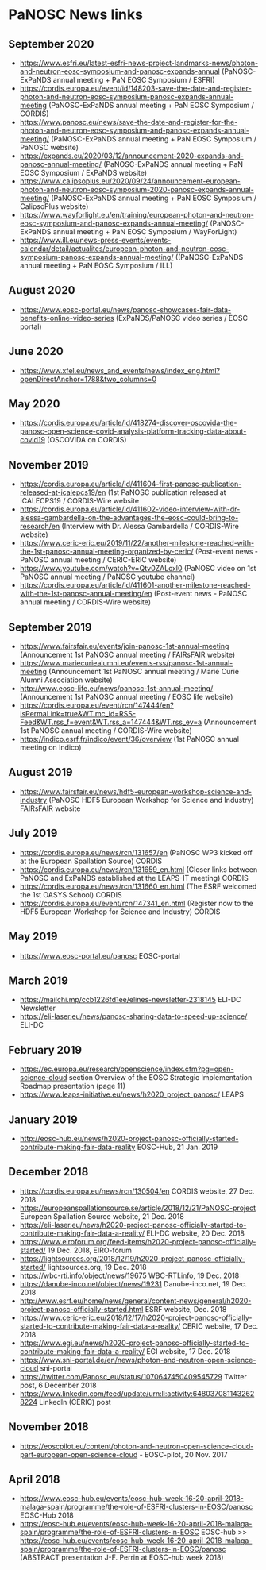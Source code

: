 PaNOSC News links
=================
September 2020
-------------
* https://www.esfri.eu/latest-esfri-news-project-landmarks-news/photon-and-neutron-eosc-symposium-and-panosc-expands-annual (PaNOSC-ExPaNDS annual meeting + PaN EOSC Symposium / ESFRI)
* https://cordis.europa.eu/event/id/148203-save-the-date-and-register-photon-and-neutron-eosc-symposium-panosc-expands-annual-meeting (PaNOSC-ExPaNDS annual meeting + PaN EOSC Symposium / CORDIS)
* https://www.panosc.eu/news/save-the-date-and-register-for-the-photon-and-neutron-eosc-symposium-and-panosc-expands-annual-meeting/ (PaNOSC-ExPaNDS annual meeting + PaN EOSC Symposium / PaNOSC website)
* https://expands.eu/2020/03/12/announcement-2020-expands-and-panosc-annual-meeting/ (PaNOSC-ExPaNDS annual meeting + PaN EOSC Symposium / ExPaNDS website)
* https://www.calipsoplus.eu/2020/09/24/announcement-european-photon-and-neutron-eosc-symposium-2020-panosc-expands-annual-meeting/ (PaNOSC-ExPaNDS annual meeting + PaN EOSC Symposium / CalipsoPlus website)
* https://www.wayforlight.eu/en/training/european-photon-and-neutron-eosc-symposium-and-panosc-expands-annual-meeting/ (PaNOSC-ExPaNDS annual meeting + PaN EOSC Symposium / WayForLight)
* https://www.ill.eu/news-press-events/events-calendar/detail/actualites/european-photon-and-neutron-eosc-symposium-panosc-expands-annual-meeting/ ((PaNOSC-ExPaNDS annual meeting + PaN EOSC Symposium / ILL)

August 2020
-------------
* https://www.eosc-portal.eu/news/panosc-showcases-fair-data-benefits-online-video-series (ExPaNDS/PaNOSC video series / EOSC portal)

June 2020
-------------
* https://www.xfel.eu/news_and_events/news/index_eng.html?openDirectAnchor=1788&two_columns=0 

May 2020
-------------
* https://cordis.europa.eu/article/id/418274-discover-oscovida-the-panosc-open-science-covid-analysis-platform-tracking-data-about-covid19 (OSCOVIDA on CORDIS)

November 2019
-------------
* https://cordis.europa.eu/article/id/411604-first-panosc-publication-released-at-icalepcs19/en (1st PaNOSC publication released at ICALECPS19 / CORDIS-Wire website
* https://cordis.europa.eu/article/id/411602-video-interview-with-dr-alessa-gambardella-on-the-advantages-the-eosc-could-bring-to-research/en (Interview with Dr. Alessa Gambardella / CORDIS-Wire website)
* https://www.ceric-eric.eu/2019/11/22/another-milestone-reached-with-the-1st-panosc-annual-meeting-organized-by-ceric/ (Post-event news - PaNOSC annual meeting / CERIC-ERIC website)
* https://www.youtube.com/watch?v=Qtv0ZALcxl0 (PaNOSC video on 1st PaNOSC annual meeting / PaNOSC youtube channel)
* https://cordis.europa.eu/article/id/411601-another-milestone-reached-with-the-1st-panosc-annual-meeting/en (Post-event news - PaNOSC annual meeting / CORDIS-Wire website)

September 2019
-------------
* https://www.fairsfair.eu/events/join-panosc-1st-annual-meeting (Announcement 1st PaNOSC annual meeting / FAIRsFAIR website)
* https://www.mariecuriealumni.eu/events-rss/panosc-1st-annual-meeting (Announcement 1st PaNOSC annual meeting / Marie Curie Alumni Association website)
* http://www.eosc-life.eu/news/panosc-1st-annual-meeting/ (Announcement 1st PaNOSC annual meeting / EOSC life website)
* https://cordis.europa.eu/event/rcn/147444/en?isPermaLink=true&WT.mc_id=RSS-Feed&WT.rss_f=event&WT.rss_a=147444&WT.rss_ev=a (Announcement 1st PaNOSC annual meeting / CORDIS-Wire website)
* https://indico.esrf.fr/indico/event/36/overview (1st PaNOSC annual meeting on Indico)

August 2019
-------------
* https://www.fairsfair.eu/news/hdf5-european-workshop-science-and-industry (PaNOSC HDF5 European Workshop for Science and Industry) FAIRsFAIR website

July 2019
-------------
* https://cordis.europa.eu/news/rcn/131657/en (PaNOSC WP3 kicked off at the European Spallation Source) CORDIS
* https://cordis.europa.eu/news/rcn/131659_en.html (Closer links between PaNOSC and ExPaNDS established at the LEAPS-IT meeting) CORDIS
* https://cordis.europa.eu/news/rcn/131660_en.html (The ESRF welcomed the 1st OASYS School) CORDIS
* https://cordis.europa.eu/event/rcn/147341_en.html (Register now to the HDF5 European Workshop for Science and Industry) CORDIS

May 2019
-------------
* https://www.eosc-portal.eu/panosc EOSC-portal

March 2019
-------------
* https://mailchi.mp/ccb1226fd1ee/elines-newsletter-2318145 ELI-DC Newsletter 
* https://eli-laser.eu/news/panosc-sharing-data-to-speed-up-science/ ELI-DC

February 2019
-------------
* https://ec.europa.eu/research/openscience/index.cfm?pg=open-science-cloud	section Overview of the EOSC Strategic Implementation Roadmap presentation (page 11)
* https://www.leaps-initiative.eu/news/h2020_project_panosc/ LEAPS

January 2019
-------------
* http://eosc-hub.eu/news/h2020-project-panosc-officially-started-contribute-making-fair-data-reality EOSC-Hub, 21 Jan. 2019

December 2018
-------------
* https://cordis.europa.eu/news/rcn/130504/en	CORDIS website, 27 Dec. 2018
* https://europeanspallationsource.se/article/2018/12/21/PaNOSC-project	European Spallation Source website, 21 Dec. 2018
* https://eli-laser.eu/news/h2020-project-panosc-officially-started-to-contribute-making-fair-data-a-reality/	ELI-DC website, 20 Dec. 2018
* https://www.eiroforum.org/feed-items/h2020-project-panosc-officially-started/	19 Dec. 2018, EIRO-forum
* https://lightsources.org/2018/12/19/h2020-project-panosc-officially-started/	lightsources.org, 19 Dec. 2018
* https://wbc-rti.info/object/news/19675	WBC-RTI.info, 19 Dec. 2018
* https://danube-inco.net/object/news/19231	Danube-inco.net, 19 Dec. 2018
* http://www.esrf.eu/home/news/general/content-news/general/h2020-project-panosc-officially-started.html	ESRF website, Dec. 2018
* https://www.ceric-eric.eu/2018/12/17/h2020-project-panosc-officially-started-to-contribute-making-fair-data-a-reality/	CERIC website, 17 Dec. 2018
* https://www.egi.eu/news/h2020-project-panosc-officially-started-to-contribute-making-fair-data-a-reality/	EGI website, 17 Dec. 2018
* https://www.sni-portal.de/en/news/photon-and-neutron-open-science-cloud sni-portal
* https://twitter.com/Panosc_eu/status/1070647450409545729	Twitter post, 6 December 2018
* https://www.linkedin.com/feed/update/urn:li:activity:6480370811432628224	LinkedIn (CERIC) post

November 2018
-------------
* https://eoscpilot.eu/content/photon-and-neutron-open-science-cloud-part-european-open-science-cloud - EOSC-pilot, 20 Nov. 2017

April 2018
----------
* https://www.eosc-hub.eu/events/eosc-hub-week-16-20-april-2018-malaga-spain/programme/the-role-of-ESFRI-clusters-in-EOSC/panosc EOSC-Hub 2018
* https://eosc-hub.eu/events/eosc-hub-week-16-20-april-2018-malaga-spain/programme/the-role-of-ESFRI-clusters-in-EOSC EOSC-hub >> https://eosc-hub.eu/events/eosc-hub-week-16-20-april-2018-malaga-spain/programme/the-role-of-ESFRI-clusters-in-EOSC/panosc (ABSTRACT presentation J-F. Perrin at EOSC-hub week 2018)


